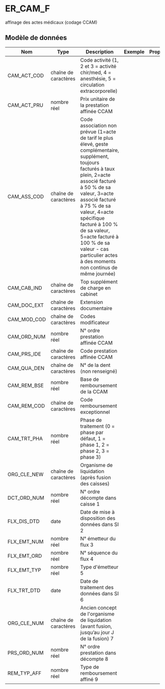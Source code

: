 # ER_CAM_F

affinage des actes médicaux (codage CCAM)


## Modèle de données

|Nom|Type|Description|Exemple|Propriétés|
|-|-|-|-|-|
|CAM_ACT_COD|chaîne de caractères|Code activité (1, 2 et 3 = activité chir/med, 4 = anesthésie, 5 = circulation extracorporelle)|||
|CAM_ACT_PRU|nombre réel|Prix unitaire de la prestation affinée CCAM|||
|CAM_ASS_COD|chaîne de caractères|Code association non prévue (1=acte de tarif le plus élevé, geste complémentaire, supplément, toujours facturés à taux plein, 2=acte associé facturé à 50 % de sa valeur, 3=acte associé facturé à 75 % de sa valeur, 4=acte spécifique facturé à 100 % de sa valeur, 5=acte facturé à 100 % de sa valeur - cas particulier actes à des moments non continus de même journée)|||
|CAM_CAB_IND|chaîne de caractères|Top supplément de charge en cabinet|||
|CAM_DOC_EXT|chaîne de caractères|Extension documentaire|||
|CAM_MOD_COD|chaîne de caractères|Codes modificateur|||
|CAM_ORD_NUM|nombre réel|N° ordre prestation affinée CCAM|||
|CAM_PRS_IDE|chaîne de caractères|Code prestation affinée CCAM|||
|CAM_QUA_DEN|chaîne de caractères|N° de la dent (non renseigné)|||
|CAM_REM_BSE|nombre réel|Base de remboursement de la CCAM|||
|CAM_REM_COD|chaîne de caractères|Code remboursement exceptionnel|||
|CAM_TRT_PHA|nombre réel|Phase de traitement (0 = phase par défaut, 1 = phase 1, 2 = phase 2, 3 = phase 3)|||
|ORG_CLE_NEW|chaîne de caractères|Organisme de liquidation (après fusion des caisses)|||
|DCT_ORD_NUM|nombre réel|N° ordre décompte dans caisse                      1|||
|FLX_DIS_DTD|date|Date de mise à disposition des données dans SI     2|||
|FLX_EMT_NUM|nombre réel|N° émetteur du flux                                                  3|||
|FLX_EMT_ORD|nombre réel|N° séquence du flux                                               4|||
|FLX_EMT_TYP|nombre réel|Type d'émetteur                                                      5|||
|FLX_TRT_DTD|date|Date de traitement des données dans SI                   6|||
|ORG_CLE_NUM|chaîne de caractères|Ancien concept de l'organisme de liquidation (avant fusion, jusqu’au jour J de la fusion)          7|||
|PRS_ORD_NUM|nombre réel|N° ordre prestation dans décompte                 8|||
|REM_TYP_AFF|nombre réel|Type de remboursement affiné                                 9|||

